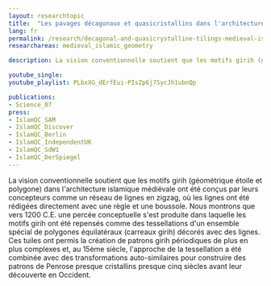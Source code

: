```yaml
---
layout: researchtopic
title:  "Les pavages décagonaux et quasicristallins dans l'architecture islamique médiévale"
lang: fr
permalink: /research/decagonal-and-quasicrystalline-tilings-medieval-islamic-architecture
researchareas: medieval_islamic_geometry

description: La vision conventionnelle soutient que les motifs girih (géométrique étoile et polygone) dans l'architecture islamique médiévale ont été conçus par leurs concepteurs comme un réseau de lignes en zigzag, où les lignes ont été rédigées directement avec une règle et une boussole.

youtube_single: 
youtube_playlist: PLbxXG_dErfEui-PIsZp6j7SycJh1ubnQp

publications:
- Science_07
press:
- IslamQC_SAM
- IslamQC_Discover
- IslamQC_Berlin
- IslamQC_IndependentUK
- IslamQC_SdW1
- IslamQC_DerSpiegel
---
```

La vision conventionnelle soutient que les motifs girih (géométrique étoile et polygone) dans l'architecture islamique médiévale ont été conçus par leurs concepteurs comme un réseau de lignes en zigzag, où les lignes ont été rédigées directement avec une règle et une boussole. Nous montrons que vers 1200 C.E. une percée conceptuelle s'est produite dans laquelle les motifs girih ont été repensés comme des tessellations d'un ensemble spécial de polygones équilatéraux (carreaux girih) décorés avec des lignes. Ces tuiles ont permis la création de patrons girih périodiques de plus en plus complexes et, au 15ème siècle, l'approche de la tessellation a été combinée avec des transformations auto-similaires pour construire des patrons de Penrose presque cristallins presque cinq siècles avant leur découverte en Occident.